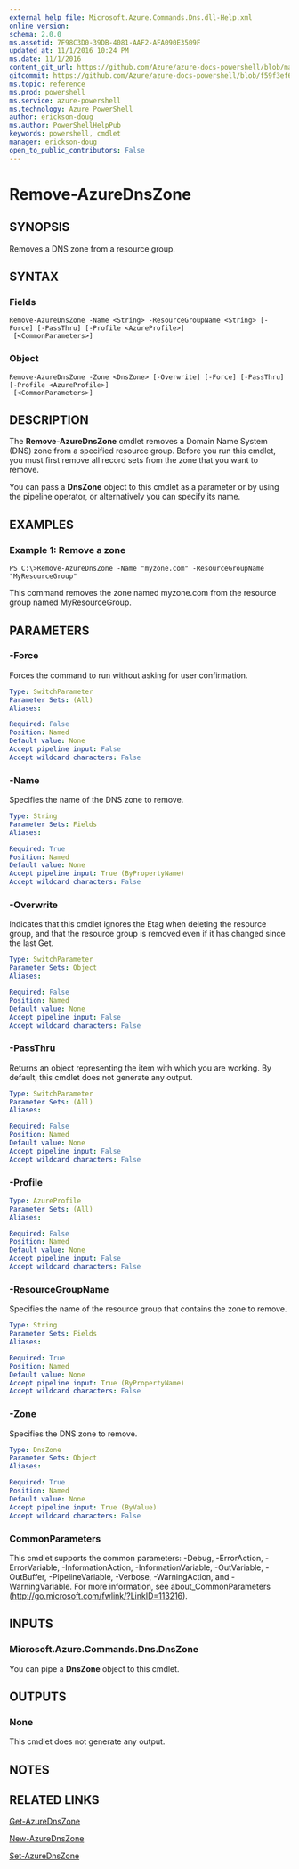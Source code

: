 ```yaml
---
external help file: Microsoft.Azure.Commands.Dns.dll-Help.xml
online version: 
schema: 2.0.0
ms.assetid: 7F98C3D0-39DB-4081-AAF2-AFA090E3509F
updated_at: 11/1/2016 10:24 PM
ms.date: 11/1/2016
content_git_url: https://github.com/Azure/azure-docs-powershell/blob/master/azureps-cmdlets-docs/ResourceManager/AzureRM.DNS/v0.9.8/Remove-AzureDnsZone.md
gitcommit: https://github.com/Azure/azure-docs-powershell/blob/f59f3ef60bc592383812213e69fd77ba950759ed/azureps-cmdlets-docs/ResourceManager/AzureRM.DNS/v0.9.8/Remove-AzureDnsZone.md
ms.topic: reference
ms.prod: powershell
ms.service: azure-powershell
ms.technology: Azure PowerShell
author: erickson-doug
ms.author: PowerShellHelpPub
keywords: powershell, cmdlet
manager: erickson-doug
open_to_public_contributors: False
---
```


# Remove-AzureDnsZone

## SYNOPSIS
Removes a DNS zone from a resource group.

## SYNTAX

### Fields
```
Remove-AzureDnsZone -Name <String> -ResourceGroupName <String> [-Force] [-PassThru] [-Profile <AzureProfile>]
 [<CommonParameters>]
```

### Object
```
Remove-AzureDnsZone -Zone <DnsZone> [-Overwrite] [-Force] [-PassThru] [-Profile <AzureProfile>]
 [<CommonParameters>]
```

## DESCRIPTION
The **Remove-AzureDnsZone** cmdlet removes a Domain Name System (DNS) zone from a specified resource group.
Before you run this cmdlet, you must first remove all record sets from the zone that you want to remove.

You can pass a **DnsZone** object to this cmdlet as a parameter or by using the pipeline operator, or alternatively you can specify its name.

## EXAMPLES

### Example 1: Remove a zone
```
PS C:\>Remove-AzureDnsZone -Name "myzone.com" -ResourceGroupName "MyResourceGroup"
```

This command removes the zone named myzone.com from the resource group named MyResourceGroup.

## PARAMETERS

### -Force
Forces the command to run without asking for user confirmation.

```yaml
Type: SwitchParameter
Parameter Sets: (All)
Aliases: 

Required: False
Position: Named
Default value: None
Accept pipeline input: False
Accept wildcard characters: False
```

### -Name
Specifies the name of the DNS zone to remove.

```yaml
Type: String
Parameter Sets: Fields
Aliases: 

Required: True
Position: Named
Default value: None
Accept pipeline input: True (ByPropertyName)
Accept wildcard characters: False
```

### -Overwrite
Indicates that this cmdlet ignores the Etag when deleting the resource group, and that the resource group is removed even if it has changed since the last Get.

```yaml
Type: SwitchParameter
Parameter Sets: Object
Aliases: 

Required: False
Position: Named
Default value: None
Accept pipeline input: False
Accept wildcard characters: False
```

### -PassThru
Returns an object representing the item with which you are working.
By default, this cmdlet does not generate any output.

```yaml
Type: SwitchParameter
Parameter Sets: (All)
Aliases: 

Required: False
Position: Named
Default value: None
Accept pipeline input: False
Accept wildcard characters: False
```

### -Profile

```yaml
Type: AzureProfile
Parameter Sets: (All)
Aliases: 

Required: False
Position: Named
Default value: None
Accept pipeline input: False
Accept wildcard characters: False
```

### -ResourceGroupName
Specifies the name of the resource group that contains the zone to remove.

```yaml
Type: String
Parameter Sets: Fields
Aliases: 

Required: True
Position: Named
Default value: None
Accept pipeline input: True (ByPropertyName)
Accept wildcard characters: False
```

### -Zone
Specifies the DNS zone to remove.

```yaml
Type: DnsZone
Parameter Sets: Object
Aliases: 

Required: True
Position: Named
Default value: None
Accept pipeline input: True (ByValue)
Accept wildcard characters: False
```

### CommonParameters
This cmdlet supports the common parameters: -Debug, -ErrorAction, -ErrorVariable, -InformationAction, -InformationVariable, -OutVariable, -OutBuffer, -PipelineVariable, -Verbose, -WarningAction, and -WarningVariable. For more information, see about_CommonParameters (http://go.microsoft.com/fwlink/?LinkID=113216).

## INPUTS

### Microsoft.Azure.Commands.Dns.DnsZone
You can pipe a **DnsZone** object to this cmdlet.

## OUTPUTS

### None
This cmdlet does not generate any output.

## NOTES

## RELATED LINKS

[Get-AzureDnsZone](xref:ResourceManager/AzureRM.DNS/v0.9.8/Get-AzureDnsZone.md)

[New-AzureDnsZone](xref:ResourceManager/AzureRM.DNS/v0.9.8/New-AzureDnsZone.md)

[Set-AzureDnsZone](xref:ResourceManager/AzureRM.DNS/v0.9.8/Set-AzureDnsZone.md)


